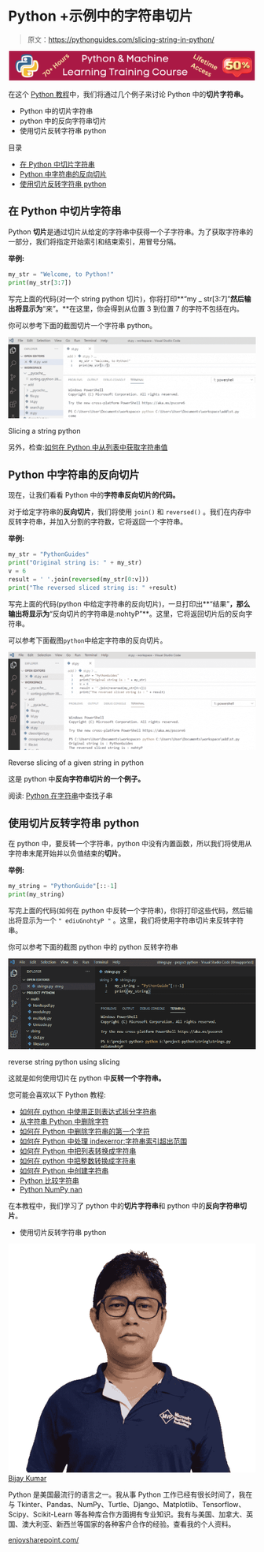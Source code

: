 # Python +示例中的字符串切片

> 原文：<https://pythonguides.com/slicing-string-in-python/>

[![Python & Machine Learning training courses](img/49ec9c6da89a04c9f45bab643f8c765c.png)](https://sharepointsky.teachable.com/p/python-and-machine-learning-training-course)

在这个 [Python 教程](https://pythonguides.com/learn-python/)中，我们将通过几个例子来讨论 Python 中的**切片字符串。**

*   Python 中的切片字符串
*   python 中的反向字符串切片
*   使用切片反转字符串 python

目录

[](#)

*   [在 Python 中切片字符串](#Slicing_string_in_Python "Slicing string in Python")
*   [Python 中字符串的反向切片](#Reverse_slicing_of_a_string_in_Python "Reverse slicing of a string in Python")
*   [使用切片反转字符串 python](#Reverse_string_python_using_slicing "Reverse string python using slicing")

## 在 Python 中切片字符串

Python **切片**是通过切片从给定的字符串中获得一个子字符串。为了获取字符串的一部分，我们将指定开始索引和结束索引，用冒号分隔。

**举例:**

```py
my_str = "Welcome, to Python!"
print(my_str[3:7])
```

写完上面的代码(对一个 string python 切片)，你将打印**“my _ str[3:7]”**然后输出将显示为**“来”。**在这里，你会得到从位置 3 到位置 7 的字符不包括在内。

你可以参考下面的截图切片一个字符串 python。

![Slicing a string python](img/5e089854f208eaa7ded62ead2cf2661c.png "Slicing a string python")

Slicing a string python

另外，检查:[如何在 Python 中从列表中获取字符串值](https://pythonguides.com/how-to-get-string-values-from-list-in-python/)

## Python 中字符串的反向切片

现在，让我们看看 Python 中的**字符串反向切片的代码。**

对于给定字符串的**反向切片**，我们将使用 `join()` 和 `reversed()` 。我们在内存中反转字符串，并加入分割的字符数，它将返回一个字符串。

**举例:**

```py
my_str = "PythonGuides"
print("Original string is: " + my_str)
v = 6
result = ' '.join(reversed(my_str[0:v]))
print("The reversed sliced string is: " +result)
```

写完上面的代码(python 中给定字符串的反向切片)，一旦打印出**“结果”**，那么输出将显示为**“反向切片的字符串是:nohtyP”**。这里，它将返回切片后的反向字符串。

可以参考下面截图`python`中给定字符串的反向切片。

![reverse string slicing in python](img/3fd4dfa21f0034ed4066f7514a51d619.png "Reverse slicing of a given string in python")

Reverse slicing of a given string in python

这是 python 中**反向字符串切片的一个例子。**

阅读: [Python 在字符串](https://pythonguides.com/python-find-substring-in-string/)中查找子串

## 使用切片反转字符串 python

在 python 中，要反转一个字符串，python 中没有内置函数，所以我们将使用从字符串末尾开始并以负值结束的**切片**。

**举例:**

```py
my_string = "PythonGuide"[::-1]
print(my_string)
```

写完上面的代码(如何在 python 中反转一个字符串)，你将打印这些代码，然后输出将显示为一个 `" ediuGnohtyP "` 。这里，我们将使用字符串切片来反转字符串。

你可以参考下面的截图 python 中的 python 反转字符串

![reverse string python using slicing](img/e2b01363cef74c3b556f6dab3213d6a9.png "How to reverse a string in python")

reverse string python using slicing

这就是如何使用切片在 python 中**反转一个字符串。**

您可能会喜欢以下 Python 教程:

*   [如何在 python 中使用正则表达式拆分字符串](https://pythonguides.com/python-split-string-regex/)
*   [从字符串 Python 中删除字符](https://pythonguides.com/remove-character-from-string-python/)
*   [如何在 Python 中删除字符串的第一个字符](https://pythonguides.com/remove-first-character-from-a-string-in-python/)
*   [如何在 Python 中处理 indexerror:字符串索引超出范围](https://pythonguides.com/indexerror-string-index-out-of-range-python/)
*   [如何在 Python 中把列表转换成字符串](https://pythonguides.com/python-convert-list-to-string/)
*   [如何在 python 中把整数转换成字符串](https://pythonguides.com/convert-an-integer-to-string-in-python/)
*   [如何在 Python 中创建字符串](https://pythonguides.com/create-a-string-in-python/)
*   [Python 比较字符串](https://pythonguides.com/python-compare-strings/)
*   [Python NumPy nan](https://pythonguides.com/python-numpy-nan/)

在本教程中，我们学习了 python 中的**切片字符串**和 python 中的**反向字符串切片**。

*   使用切片反转字符串 python

![Bijay Kumar MVP](img/9cb1c9117bcc4bbbaba71db8d37d76ef.png "Bijay Kumar MVP")[Bijay Kumar](https://pythonguides.com/author/fewlines4biju/)

Python 是美国最流行的语言之一。我从事 Python 工作已经有很长时间了，我在与 Tkinter、Pandas、NumPy、Turtle、Django、Matplotlib、Tensorflow、Scipy、Scikit-Learn 等各种库合作方面拥有专业知识。我有与美国、加拿大、英国、澳大利亚、新西兰等国家的各种客户合作的经验。查看我的个人资料。

[enjoysharepoint.com/](https://enjoysharepoint.com/)[](https://www.facebook.com/fewlines4biju "Facebook")[](https://www.linkedin.com/in/fewlines4biju/ "Linkedin")[](https://twitter.com/fewlines4biju "Twitter")